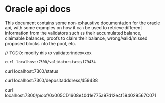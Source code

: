 # Oracle api docs

This document contains some non-exhaustive documentation for the oracle api, with some examples on how it can be used to retrieve different information from the validators such as their accumulated balance, claimable balances, proofs to claim their balance, wrong/valid/missed proposed blocks into the pool, etc.


// TODO: modify this to validatorindex=xxx
```console
curl localhost:7300/validatorstate/179434
```

curl localhost:7300/status

curl localhost:7300/depositadddress/459438


curl localhost:7300/proof/0x005CD1608e40d1e775a97d12e4f594029567C071